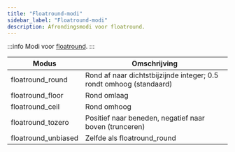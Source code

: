 ```yaml
---
title: "Floatround‑modi"
sidebar_label: "Floatround‑modi"
description: Afrondingsmodi voor floatround.
---
```


:::info
Modi voor [floatround](../functions/floatround).
:::

| Modus               | Omschrijving                                                                                     |
| ------------------- | ------------------------------------------------------------------------------------------------ |
| floatround_round    | Rond af naar dichtstbijzijnde integer; 0.5 rondt omhoog (standaard)                               |
| floatround_floor    | Rond omlaag                                                                                       |
| floatround_ceil     | Rond omhoog                                                                                       |
| floatround_tozero   | Positief naar beneden, negatief naar boven (trunceren)                                            |
| floatround_unbiased | Zelfde als floatround_round                                                                        |


